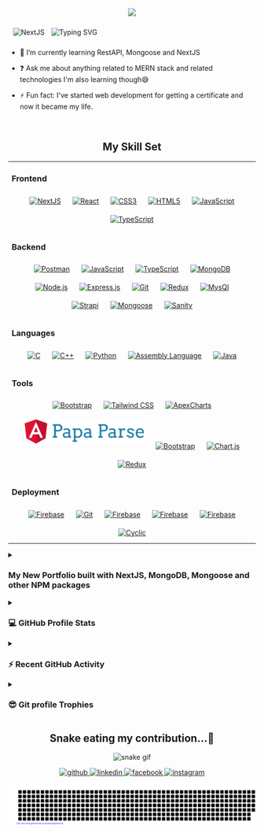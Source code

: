<div align="center">
<img src="https://komarev.com/ghpvc/?username=foadtkf&&style=flat-square" align="center" />
</div>

<img style="margin: 10px" src="https://github.githubassets.com/images/mona-loading-dark.gif" alt="NextJS" height="50" /> ![Typing SVG](https://readme-typing-svg.herokuapp.com?font=Architects+Daughter&color=FFFFFF&size=30&lines=Hello!+It's+Me+Fuad+👋;Full+Stack;Front+End;Backend;ReactJS;NextJS;Bootstrap;Tailwind+CSS;MaterialUI;NodeJS;ExpressJS;MongoDB;Mongoose;Fullstack+developer;since;February2023+🚀;.....;)

- 🌱 I’m currently learning RestAPI, Mongoose and NextJS

- ❓ Ask me about anything related to MERN stack and related technologies I'm also learning though😅

- ⚡ Fun fact: I've started web development for getting a certificate and now it became my life.

<br/>
<div align="center">
	
	
## My Skill Set

<table>
  <tr></tr>
  <tr><td valign="top" width="100%">

### Frontend
    

<div align="center">    
<a href="https://nextjs.org/" target="_blank"><img style="margin: 10px" src="https://www.rlogical.com/wp-content/uploads/2021/08/Rlogical-Blog-Images-thumbnail.png" alt="NextJS" height="50" /></a> 
<a href="https://reactjs.org/" target="_blank"><img style="margin: 10px" src="https://profilinator.rishav.dev/skills-assets/react-original-wordmark.svg" alt="React" height="50" /></a>      
<a href="https://www.w3schools.com/css/" target="_blank"><img style="margin: 10px" src="https://profilinator.rishav.dev/skills-assets/css3-original-wordmark.svg" alt="CSS3" height="50" /></a>  
<a href="https://en.wikipedia.org/wiki/HTML5" target="_blank"><img style="margin: 10px" src="https://profilinator.rishav.dev/skills-assets/html5-original-wordmark.svg" alt="HTML5" height="50" /></a>   
<a href="https://www.javascript.com/" target="_blank"><img style="margin: 10px" src="https://profilinator.rishav.dev/skills-assets/javascript-original.svg" alt="JavaScript" height="50" /></a>  
<a href="https://www.typescriptlang.org/" target="_blank"><img style="margin: 10px" src="https://profilinator.rishav.dev/skills-assets/typescript-original.svg" alt="TypeScript" height="50" /></a>  
</div>

</td></tr><tr><td valign="top" width="100%">

### Backend

<div align="center"> 
<a href="https://www.postman.com/" target="_blank"><img style="margin: 10px" src="https://uxwing.com/wp-content/themes/uxwing/download/brands-and-social-media/postman-icon.png" alt="Postman" height="50" /></a>  
<a href="https://www.javascript.com/" target="_blank"><img style="margin: 10px" src="https://profilinator.rishav.dev/skills-assets/javascript-original.svg" alt="JavaScript" height="50" /></a>  
<a href="https://www.typescriptlang.org/" target="_blank"><img style="margin: 10px" src="https://profilinator.rishav.dev/skills-assets/typescript-original.svg" alt="TypeScript" height="50" /></a>  
<a href="https://www.mongodb.com/" target="_blank"><img style="margin: 10px" src="https://profilinator.rishav.dev/skills-assets/mongodb-original-wordmark.svg" alt="MongoDB" height="50" /></a>  
<a href="https://nodejs.org/" target="_blank"><img style="margin: 10px" src="https://profilinator.rishav.dev/skills-assets/nodejs-original-wordmark.svg" alt="Node.js" height="50" /></a>  
<a href="https://expressjs.com/" target="_blank"><img style="margin: 10px" src="https://profilinator.rishav.dev/skills-assets/express-original-wordmark.svg" alt="Express.js" height="50" /></a>  
<a href="https://github.com/" target="_blank"><img style="margin: 10px" src="https://profilinator.rishav.dev/skills-assets/git-scm-icon.svg" alt="Git" height="50" /></a>  
<a href="https://redux.js.org/" target="_blank"><img style="margin: 10px" src="https://profilinator.rishav.dev/skills-assets/redux-original.svg" alt="Redux" height="50" /></a>  
<a href="https://www.mysql.com/" target="_blank"><img style="margin: 10px" src="https://www.freepnglogos.com/uploads/logo-mysql-png/logo-mysql-development-mysql-logo-code-icon-9.png" alt="MysQl" height="50" /></a>    
<a href="https://strapi.io/" target="_blank"><img style="margin: 10px" src="https://static-00.iconduck.com/assets.00/strapi-icon-256x253-fr8b6jhy.png" alt="Strapi" height="50" /></a>     
<a href="https://mongoosejs.com/" target="_blank"><img style="margin: 10px" src="https://cms-assets.tutsplus.com/uploads/users/34/posts/29527/preview_image/mongoose.jpg" alt="Mongoose" height="50" /></a>     
<a href="https://www.sanity.io/" target="_blank"><img style="margin: 10px" src="https://images.g2crowd.com/uploads/product/image/social_landscape/social_landscape_96102ac6497377cd53da621075fe828e/sanity.png" alt="Sanity" height="50" /></a> 
</div>

</td>
</tr>
 <tr><td>
   
   
### Languages

<div align="center">    
<a href="https://www.cprogramming.com/" target="_blank"><img style="margin: 10px" src="https://profilinator.rishav.dev/skills-assets/c-original.svg" alt="C" height="50" /></a>    
<a href="https://www.cplusplus.com/" target="_blank"><img style="margin: 10px" src="https://profilinator.rishav.dev/skills-assets/cplusplus-original.svg" alt="C++" height="50" /></a>
<a href="https://www.python.org/" target="_blank"><img style="margin: 10px" src="https://profilinator.rishav.dev/skills-assets/python-original.svg" alt="Python" height="50" /></a>   
<a href="https://www.intel.com/content/dam/develop/external/us/en/documents/introduction-to-x64-assembly-181178.pdf" target="_blank"><img style="margin: 10px" src="https://assets.exercism.io/tracks/x86-64-assembly-hex-turquoise.png" alt="Assembly Language" height="50" /></a>      
<a href="https://www.oracle.com/java/" target="_blank"><img style="margin: 10px" src="https://icon2.cleanpng.com/20180709/atx/kisspng-java-computer-icons-java-logo-5b434ecf103ea8.4827256615311377430666.jpg" alt="Java" height="50" /></a>
</div>

</td></tr>
<tr><td>
  
### Tools

<div align="center">    
<a href="https://getbootstrap.com/docs/5.1/getting-started/introduction/" target="_blank"><img style="margin: 10px" src="https://profilinator.rishav.dev/skills-assets/bootstrap-plain.svg" alt="Bootstrap" height="50" /></a>     
<a href="https://www.tailwindcss.com/" target="_blank"><img style="margin: 10px" src="https://profilinator.rishav.dev/skills-assets/tailwindcss.svg" alt="Tailwind CSS" height="50" /></a>     
<a href="https://apexcharts.com/" target="_blank"><img style="margin: 10px" src="https://camo.githubusercontent.com/5ee5535a3f7e5ba870272261173bf12f9e08a14b0e926291b0a31b751de595e3/68747470733a2f2f617065786368617274732e636f6d2f6d656469612f617065786368617274732d6c6f676f2e706e67" alt="ApexCharts" height="50" /></a>  
<a href="https://www.npmjs.com/package/react-papaparse" target="_blank"><img style="margin: 10px" src="https://raw.githubusercontent.com/alberthaff/ngx-papaparse/master/assets/ngx-papaparse.svg?sanitize=true" alt="React-Paraparse npm" height="50" /></a> 
<a href="https://fkhadra.github.io/react-toastify/introduction" target="_blank"><img style="margin: 10px" src="https://user-images.githubusercontent.com/5574267/54994574-df4c1380-4fc4-11e9-8509-1d3aedbc7b96.png" alt="Bootstrap" height="50" /></a>   
<a href="https://www.chartjs.org/" target="_blank"><img style="margin: 10px" src="https://profilinator.rishav.dev/skills-assets/logo-title.svg" alt="Chart.js" height="50" /></a>  
<a href="https://redux.js.org/" target="_blank"><img style="margin: 10px" src="https://profilinator.rishav.dev/skills-assets/redux-original.svg" alt="Redux" height="50" /></a>   
</div>

</td></tr>

<tr>
<td valign="top" >

### Deployment

<div align="center">  
<a href="https://firebase.google.com/" target="_blank"><img style="margin: 10px" src="https://profilinator.rishav.dev/skills-assets/firebase.png" alt="Firebase" height="50" /></a>   
<a href="https://github.com/" target="_blank"><img style="margin: 10px" src="https://profilinator.rishav.dev/skills-assets/git-scm-icon.svg" alt="Git" height="50" /></a>  
<a href="https://www.netlify.com/" target="_blank"><img style="margin: 10px" src="https://cdn.freebiesupply.com/logos/large/2x/netlify-logo-png-transparent.png" alt="Firebase" height="50" /></a>   
<a href="https://www.heroku.com/" target="_blank"><img style="margin: 10px" src="https://cdn-icons-png.flaticon.com/512/873/873120.png" alt="Firebase" height="50" /></a>   
<a href="https://render.com/" target="_blank"><img style="margin: 10px" src="https://images.g2crowd.com/uploads/product/image/social_landscape/social_landscape_477db83f729d63210139ec7cd29c1351/render-render.png" alt="Firebase" height="50" /></a>     
<a href="https://www.cyclic.sh/" target="_blank"><img style="margin: 10px" src="https://www.cyclic.sh/images/cyclic-logo.png" alt="Cyclic" height="50" /></a> 
</div>

</td></tr></table>
</div>



<details><summary><h3>My New Portfolio built with NextJS, MongoDB, Mongoose and other NPM packages</h3></summary>

<div align="center">	
<a href="https://next-portfolio-foadtkf.vercel.app/" target="_blank"><img style="margin: 10px" src="https://i.ibb.co/2gFwfvX/Screenshot-350.png" alt="NextJS" height="500"/></a>
</div>

</details>
	
	
	
	
<details><summary><h3>💻 GitHub Profile Stats</h3></summary>
	
<p align="center">
    <a href="https://github.com/anuraghazra/github-readme-stats">
	    <img alt="foadtkf's Github Stats" src="https://github-readme-stats.vercel.app/api?username=foadtkf&show_icons=true&count_private=true&locale=en&theme=tokyonight&layout=compact" height="230px"/></a>
	  <img src="https://github-readme-stats.vercel.app/api/top-langs?username=foadtkf&langs_count=10&show_icons=true&locale=en&theme=tokyonight" alt="foadtkf" height="230px"/>
<br/>

</details>

<details><summary><h3>⚡ Recent GitHub Activity</h3></summary>
	
[![Fuad's github activity graph](https://github-readme-activity-graph.cyclic.app/graph?username=foadtkf&theme=github	)](https://github.com/foadtkf/github-readme-activity-graph)

</details>

<details><summary> <h3>😎 Git profile Trophies </h3></summary>

<p align="center"> <a href="https://github.com/ryo-ma/github-profile-trophy"><img src="https://github-profile-trophy.vercel.app/?username=foadtkf&layout=compact&theme=tokyonight&column=4&margin-w=15&margin-h=15" alt="7oskaaa" /></a> </p>
	
</details>
<div align="center">
	
	
## Snake eating my contribution...😬
![snake gif](https://github.com/foadtkf/foadtkf/blob/output/github-contribution-grid-snake.gif)


<a href="https://github.com/foadtkf" target="_blank">
<img src=https://img.shields.io/badge/github-%2324292e.svg?&style=for-the-badge&logo=github&logoColor=white alt=github />
</a>
<a href="https://linkedin.com/in/fakhrul-islam-fuad-8b8915169" target="_blank">
<img src=https://img.shields.io/badge/linkedin-%231E77B5.svg?&style=for-the-badge&logo=linkedin&logoColor=white alt=linkedin />
</a>
<a href="https://www.facebook.com/daddytkf" target="_blank">
<img src=https://img.shields.io/badge/facebook-%232E87FB.svg?&style=for-the-badge&logo=facebook&logoColor=white alt=facebook />
</a>
<a href="https://instagram.com/daddytkff" target="_blank">
<img src=https://img.shields.io/badge/instagram-%23000000.svg?&style=for-the-badge&logo=instagram&logoColor=white alt=instagram />
</a>  
</div>
<div align="center">
	

	

[![gitartwork](gitartwork.svg)](https://github.com/jasineri/gitartwork)

</div>
